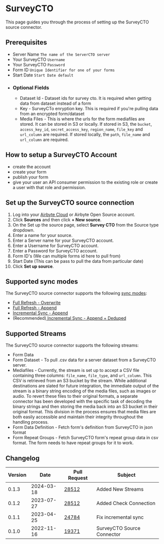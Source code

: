 # SurveyCTO

This page guides you through the process of setting up the SurveyCTO source connector.

## Prerequisites

- Server Name `The name of the ServerCTO server`
- Your SurveyCTO `Username`
- Your SurveyCTO `Password`
- Form ID `Unique Identifier for one of your forms`
- Start Date `Start Date default`
- ### Optional Fields
  - Dataset Id - Dataset ids for survey cto. It is required when getting data from dataset instead
    of a form
  - Key - SurveyCTo enryption key. This is required if you're pulling data from an encrypted
    form/dataset
  - Media Files - This is where the urls for the form mediafiles are stored. It can be stored in S3
    or locally. If stored in S3, the `bucket`, `access_key_id`, `secret_access_key`, `region_name`,
    `file_key` and `url_column` are required. If stored locally, the `path`, `file_name` and
    `url_column` are required.

## How to setup a SurveyCTO Account

- create the account
- create your form
- publish your form
- give your user an API consumer permission to the existing role or create a user with that role and
  permission.

## Set up the SurveyCTO source connection

1. Log into your [Airbyte Cloud](https://cloud.airbyte.com/workspaces) or Airbyte Open Source
   account.
2. Click **Sources** and then click **+ New source**.
3. On the Set up the source page, select **Survey CTO** from the Source type dropdown.
4. Enter a name for your source.
5. Enter a Server name for your SurveyCTO account.
6. Enter a Username for SurveyCTO account.
7. Enter a Password for SurveyCTO account.
8. Form ID's (We can multiple forms id here to pull from)
9. Start Date (This can be pass to pull the data from particular date)
10. Click **Set up source**.

## Supported sync modes

The SurveyCTO source connector supports the following
[sync modes](https://docs.airbyte.com/cloud/core-concepts#connection-sync-modes):

- [Full Refresh - Overwrite](https://docs.airbyte.com/understanding-airbyte/connections/full-refresh-overwrite/)
- [Full Refresh - Append](https://docs.airbyte.com/understanding-airbyte/connections/full-refresh-append)
- [Incremental Sync - Append](https://docs.airbyte.com/understanding-airbyte/connections/incremental-append)
- (Recommended)[ Incremental Sync - Append + Deduped](https://docs.airbyte.com/understanding-airbyte/connections/incremental-append-deduped)

## Supported Streams

The SurveyCTO source connector supports the following streams:

- Form Data
- Form Dataset - To pull .csv data for a server dataset from a SurveyCTO server.
- Mediafiles - Currently, the stream is set up to accept a CSV file containing three columns:
  `file_name`, `file_type`, and `url_column`. This CSV is retrieved from an S3 bucket by the stream.
  While additional destinations are slated for future integration, the immediate output of the
  stream is a binary string encoding of the media files, such as images or audio. To revert these
  files to their original formats, a separate connector has been developed with the specific task of
  decoding the binary strings and then storing the media back into an S3 bucket in their original
  format. This division in the process ensures that media files are both easily accessible and
  maintain their integrity throughout the handling process.
- Form Data Definition - Fetch form's definition from SurveyCTO in json format
- Form Repeat Groups - Fetch SurveyCTO form's repeat group data in csv format. The form needs to
  have repeat groups for it to work.

## Changelog

| Version | Date | Pull Request | Subject |
|---------|------|--------------|---------|
| 0.1.3 | 2024-03-18 | [28512](https://github.com/airbytehq/airbyte/pull/28512) | Added New Streams |
| 0.1.2 | 2023-07-27 | [28512](https://github.com/airbytehq/airbyte/pull/28512) | Added Check Connection |
| 0.1.1 | 2023-04-25 | [24784](https://github.com/airbytehq/airbyte/pull/24784) | Fix incremental sync |
| 0.1.0 | 2022-11-16 | [19371](https://github.com/airbytehq/airbyte/pull/19371) | SurveyCTO Source Connector |
